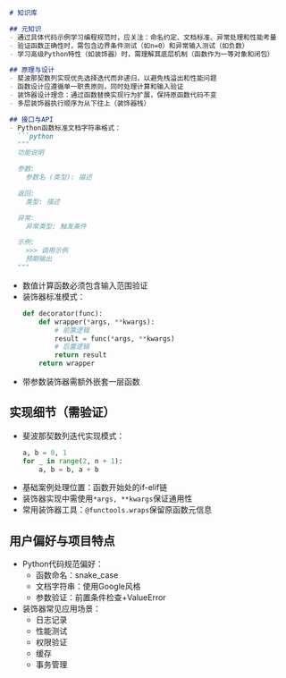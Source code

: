 ```markdown
# 知识库

## 元知识
- 通过具体代码示例学习编程规范时，应关注：命名约定、文档标准、异常处理和性能考量
- 验证函数正确性时，需包含边界条件测试（如n=0）和异常输入测试（如负数）
- 学习高级Python特性（如装饰器）时，需理解其底层机制（函数作为一等对象和闭包）

## 原理与设计
- 斐波那契数列实现优先选择迭代而非递归，以避免栈溢出和性能问题
- 函数设计应遵循单一职责原则，同时处理计算和输入验证
- 装饰器设计理念：通过函数替换实现行为扩展，保持原函数代码不变
- 多层装饰器执行顺序为从下往上（装饰器栈）

## 接口与API
- Python函数标准文档字符串格式：
  ```python
  """
  功能说明

  参数:
    参数名 (类型): 描述

  返回:
    类型: 描述

  异常:
    异常类型: 触发条件

  示例:
    >>> 调用示例
    预期输出
  """
  ```
- 数值计算函数必须包含输入范围验证
- 装饰器标准模式：
  ```python
  def decorator(func):
      def wrapper(*args, **kwargs):
          # 前置逻辑
          result = func(*args, **kwargs)
          # 后置逻辑
          return result
      return wrapper
  ```
- 带参数装饰器需额外嵌套一层函数

## 实现细节（需验证）
- 斐波那契数列迭代实现模式：
  ```python
  a, b = 0, 1
  for _ in range(2, n + 1):
      a, b = b, a + b
  ```
- 基础案例处理位置：函数开始处的if-elif链
- 装饰器实现中需使用`*args, **kwargs`保证通用性
- 常用装饰器工具：`@functools.wraps`保留原函数元信息

## 用户偏好与项目特点
- Python代码规范偏好：
  - 函数命名：snake_case
  - 文档字符串：使用Google风格
  - 参数验证：前置条件检查+ValueError
- 装饰器常见应用场景：
  - 日志记录
  - 性能测试
  - 权限验证
  - 缓存
  - 事务管理
```